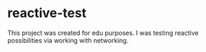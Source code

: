 # reactive-test
This project was created for edu purposes. I was testing reactive possibilities via working with networking.
